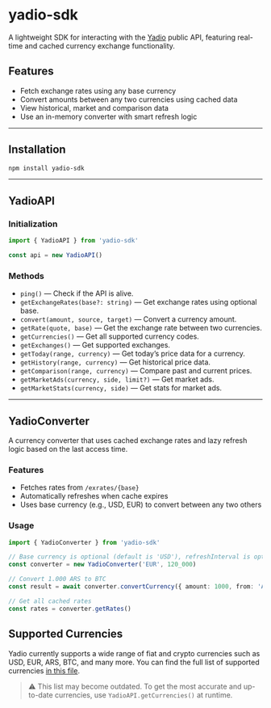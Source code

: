 # yadio-sdk

A lightweight SDK for interacting with the [Yadio](https://yadio.io) public API, featuring real-time and cached currency exchange functionality.

## Features

- Fetch exchange rates using any base currency
- Convert amounts between any two currencies using cached data
- View historical, market and comparison data
- Use an in-memory converter with smart refresh logic

---

## Installation

```bash
npm install yadio-sdk
```

---

## YadioAPI

### Initialization

```ts
import { YadioAPI } from 'yadio-sdk'

const api = new YadioAPI()
```

### Methods

- `ping()` — Check if the API is alive.
- `getExchangeRates(base?: string)` — Get exchange rates using optional base.
- `convert(amount, source, target)` — Convert a currency amount.
- `getRate(quote, base)` — Get the exchange rate between two currencies.
- `getCurrencies()` — Get all supported currency codes.
- `getExchanges()` — Get supported exchanges.
- `getToday(range, currency)` — Get today’s price data for a currency.
- `getHistory(range, currency)` — Get historical price data.
- `getComparison(range, currency)` — Compare past and current prices.
- `getMarketAds(currency, side, limit?)` — Get market ads.
- `getMarketStats(currency, side)` — Get stats for market ads.

---

## YadioConverter

A currency converter that uses cached exchange rates and lazy refresh logic based on the last access time.

### Features

* Fetches rates from `/exrates/{base}`
* Automatically refreshes when cache expires
* Uses base currency (e.g., USD, EUR) to convert between any two others

### Usage

```ts
import { YadioConverter } from 'yadio-sdk'

// Base currency is optional (default is 'USD'), refreshInterval is optional (default is 60_000 ms)
const converter = new YadioConverter('EUR', 120_000)

// Convert 1.000 ARS to BTC
const result = await converter.convertCurrency({ amount: 1000, from: 'ARS', to: 'BTC' })

// Get all cached rates
const rates = converter.getRates()
```


## Supported Currencies

Yadio currently supports a wide range of fiat and crypto currencies such as USD, EUR, ARS, BTC, and many more.
You can find the full list of supported currencies [in this file](./SUPPORTED_CURRENCIES.md).

> ⚠️ This list may become outdated. To get the most accurate and up-to-date currencies, use `YadioAPI.getCurrencies()` at runtime.
